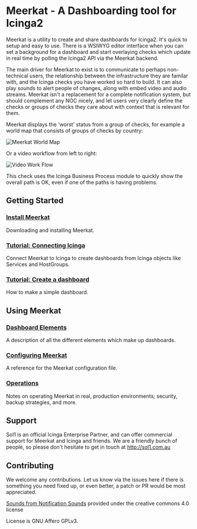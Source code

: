 # Meerkat - A Dashboarding tool for Icinga2

Meerkat is a utility to create and share dashboards for Icinga2. It's quick to setup and easy to use. There is a WSIWYG editor interface when you can set a background for a dashboard and start overlaying checks which update in real time by polling the Icinga2 API via the Meerkat backend.

The main driver for Meerkat to exist is to communicate to perhaps non-technical users, the relationship between the infrastructure they are familar with, and the Icinga checks you have worked so hard to build. It can also play sounds to alert people of changes, along with embed video and audio streams. Meerkat isn't a replacement for a complete notification system, but should complement any NOC nicely, and let users very clearly define the checks or groups of checks they care about with context that is relevant for them.

Meerkat displays the 'worst' status from a group of checks, for example a world map that consists of groups of checks by country:

![Meerkat World Map](/meerkat_world_map.png)

Or a video workflow from left to right:

![Video Work Flow](/videoworkflow.png)

This check uses the Icinga Business Process module to quickly show the overall path is OK, even if one of the paths is having problems.

## Getting Started

### [Install Meerkat](install)

Downloading and installing Meerkat.

### [Tutorial: Connecting Icinga](tutorial/connect-icinga)

Connect Meerkat to Icinga to create dashboards from Icinga objects like Services and HostGroups.

### [Tutorial: Create a dashboard](tutorial/create-dashboard)

How to make a simple dashboard.

## Using Meerkat

### [Dashboard Elements](elements)

A description of all the different elements which make up dashboards.

### [Configuring Meerkat](configuration)

A reference for the Meerkat configuration file.

### [Operations](operations)

Notes on operating Meerkat in real, production environments; security, backup strategies, and more.

## Support

Sol1 is an official Icinga Enterprise Partner, and can offer commercial support for Meerkat and Icinga and friends. We are a friendly bunch of people, so please don't hesitate to get in touch at http://sol1.com.au

## Contributing

We welcome any contributions. Let us know via the issues here if there is something you need fixed up, or even better, a patch or PR would be most appreciated.

[Sounds from Notification Sounds](https://www.notificationsounds.com) provided under the creative commons 4.0 license

License is GNU Affero GPLv3.
